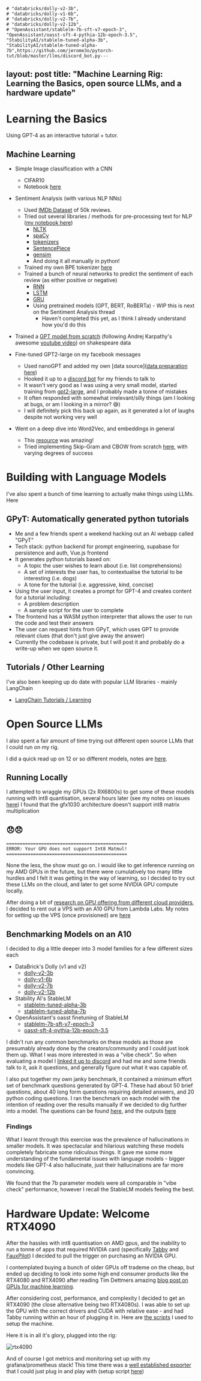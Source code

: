     # "databricks/dolly-v2-3b",
    # "databricks/dolly-v1-6b",
    # "databricks/dolly-v2-7b",
    # "databricks/dolly-v2-12b",
    # "OpenAssistant/stablelm-7b-sft-v7-epoch-3",
    "OpenAssistant/oasst-sft-4-pythia-12b-epoch-3.5",
    "StabilityAI/stablelm-tuned-alpha-3b",
    "StabilityAI/stablelm-tuned-alpha-7b",https://github.com/jerome3o/pytorch-tut/blob/master/llms/discord_bot.py---
layout: post
title: "Machine Learning Rig: Learning the Basics, open source LLMs, and a hardware update"
---

# Learning the Basics

Using GPT-4 as an interactive tutorial + tutor.

## Machine Learning

* Simple Image classification with a CNN
    * CIFAR10
    * Notebook [here](https://github.com/jerome3o/pytorch-tut/blob/master/tut/image_recognition/conv_net.ipynb)
* Sentiment Analysis (with various NLP NNs)
    * Used [IMDb Dataset](https://www.kaggle.com/datasets/lakshmi25npathi/imdb-dataset-of-50k-movie-reviews) of 50k reviews.
    * Tried out several libraries / methods for pre-processing text for NLP ([my notebook here](https://github.com/jerome3o/pytorch-tut/blob/master/tut/sentiment_analysis/1_1_pre_processing_learning.ipynb))
        * [NLTK](https://www.nltk.org/)
        * [spaCy](https://spacy.io/)
        * [tokenizers](https://huggingface.co/docs/tokenizers/index)
        * [SentencePiece](https://github.com/google/sentencepiece)
        * [gensim](https://radimrehurek.com/gensim/)
        * And doing it all manually in python!
    * Trained my own BPE tokenizer [here](https://github.com/jerome3o/pytorch-tut/blob/master/tut/sentiment_analysis/1_2_tokenizer.ipynb)
    * Trained a bunch of neural networks to predict the sentiment of each review (as either positive or negative)
        * [RNN](https://github.com/jerome3o/pytorch-tut/blob/master/tut/sentiment_analysis/2_1_rnn.ipynb)
        * [LSTM](https://github.com/jerome3o/pytorch-tut/blob/master/tut/sentiment_analysis/2_2_lstm.ipynb)
        * [GRU](https://github.com/jerome3o/pytorch-tut/blob/master/tut/sentiment_analysis/2_3_gru.ipynb)
        * Using pretrained models (GPT, BERT, RoBERTa) - WIP this is next on the Sentiment Analysis thread
            * Haven't completed this yet, as I think I already understand how you'd do this

* Trained a [GPT model from scratch](https://github.com/jerome3o/gpt_from_scratch/blob/master/tutorial/main.py) (following Andrej Karpathy's awesome [youtube video](https://www.youtube.com/watch?v=kCc8FmEb1nY)) on shakespeare data
* Fine-tuned GPT2-large on my facebook messages
    * Used nanoGPT and added my own [data source]([data preparation here](https://github.com/jerome3o/nanoGPT/blob/master/data/facebook/prepare.py))
    * Hooked it up to a [discord bot](https://github.com/jerome3o/nanoGPT/blob/ded1dbb8968057f68c19f3c11aae3ed4c4ca7d3a/sample.py#L129) for my friends to talk to
    * It wasn't very good as I was using a very small model, started training from [gpt2-large](https://huggingface.co/gpt2-large), and I probably made a tonne of mistakes
    * It often responded with somewhat irrelevant/silly things (am I looking at bugs, or am I looking in a mirror? 😅)
    * I will definitely pick this back up again, as it generated a lot of laughs despite not working very well
* Went on a deep dive into Word2Vec, and embeddings in general
    * This [resource](https://lena-voita.github.io/nlp_course/word_embeddings.html) was amazing!
    * Tried implementing Skip-Gram and CBOW from scratch [here](https://github.com/jerome3o/pytorch-tut/blob/master/tut/word2vec.ipynb), with varying degrees of success

# Building with Language Models

I've also spent a bunch of time learning to actually make things using LLMs. Here

## GPyT: Automatically generated python tutorials

* Me and a few friends spent a weekend hacking out an AI webapp called "GPyT"
* Tech stack: python backend for prompt engineering, supabase for persistence and auth, Vue.js frontend
* It generates python tutorials based on:
    * A topic the user wishes to learn about (i.e. list comprehensions)
    * A set of interests the user has, to contextualise the tutorial to be interesting (i.e. dogs)
    * A tone for the tutorial (i.e. aggressive, kind, concise)
* Using the user input, it creates a prompt for GPT-4 and creates content for a tutorial including:
    * A problem description
    * A sample script for the user to complete
* The frontend has a WASM python interpreter that allows the user to run the code and test their answers
* The user can request hints from GPyT, which uses GPT to provide relevant clues (that don't just give away the answer)
* Currently the codebase is private, but I will post it and probably do a write-up when we open source it.

## Tutorials / Other Learning

I've also been keeping up do date with popular LLM libraries - mainly LangChain

* [LangChain Tutorials / Learning](https://github.com/jerome3o/langchain-tut)

# Open Source LLMs

I also spent a fair amount of time trying out different open source LLMs that I could run on my rig.

I did a quick read up on 12 or so different models, notes are [here](https://github.com/jerome3o/pytorch-tut/blob/master/llms/README.md).

## Running Locally

I attempted to wraggle my GPUs (2x RX6800s) to get some of these models running with int8 quantisation, several hours later (see my notes on issues [here](https://github.com/jerome3o/pytorch-tut/blob/master/llms/quantization/README.md)) I found that the gfx1030 architecture doesn't support int8 matrix multiplication

## 😞😞

```log
=============================================
ERROR: Your GPU does not support Int8 Matmul!
=============================================
```

None the less, the show must go on. I would like to get inference running on my AMD GPUs in the future, but there were cumulatively too many little hurdles and I felt it was getting in the way of learning, so I decided to try out these LLMs on the cloud, and later to get some NVIDIA GPU compute locally.

After doing a bit of [research on GPU offering from different cloud providers](https://github.com/jerome3o/pytorch-tut/blob/master/cloud_gpus/README.md), I decided to rent out a VPS with an A10 GPU from Lambda Labs. My notes for setting up the VPS (once provisioned) are [here](https://github.com/jerome3o/pytorch-tut/blob/master/cloud_gpus/1_lambda_labs.md)

## Benchmarking Models on an A10

I decided to dig a little deeper into 3 model families for a few different sizes each

* DataBrick's Dolly (v1 and v2)
    * [dolly-v2-3b](https://huggingface.co/databricks/dolly-v2-3b)
    * [dolly-v1-6b](https://huggingface.co/databricks/dolly-v1-6b)
    * [dolly-v2-7b](https://huggingface.co/databricks/dolly-v2-7b)
    * [dolly-v2-12b](https://huggingface.co/databricks/dolly-v2-12b)
* Stability AI's StableLM
    * [stablelm-tuned-alpha-3b](https://huggingface.co/StabilityAI/stablelm-tuned-alpha-3b)
    * [stablelm-tuned-alpha-7b](https://huggingface.co/StabilityAI/stablelm-tuned-alpha-7b)
* OpenAssistant's oasst finetuning of StableLM
    * [stablelm-7b-sft-v7-epoch-3](https://huggingface.co/OpenAssistant/stablelm-7b-sft-v7-epoch-3)
    * [oasst-sft-4-pythia-12b-epoch-3.5](https://huggingface.co/OpenAssistant/oasst-sft-4-pythia-12b-epoch-3.5)

I didn't run any common benchmarks on these models as those are presumably already done by the creators/community and I could just look them up. What I was more interested in was a "vibe check". So when evaluating a model I [linked it up to discord](https://github.com/jerome3o/pytorch-tut/blob/master/llms/discord_bot.py) and had me and some friends talk to it, ask it questions, and generally figure out what it was capable of.

I also put together my own janky benchmark, it contained a minimum effort set of benchmark questions generated by GPT-4. These had about 50 brief questions, about 40 long form questions requiring detailed answers, and 20 python coding questions. I ran the benchmark on each model with the intention of reading over the results manually if we decided to dig further into a model. The questions can be found [here](https://github.com/jerome3o/pytorch-tut/blob/master/llms/testing/benchmark_prompts.py), and the outputs [here](https://github.com/jerome3o/pytorch-tut/blob/master/llms/testing/run_benchmarks.py)

### Findings

What I learnt through this exercise was the prevalence of hallucinations in smaller models. It was spectacular and hilarious watching these models completely fabricate some ridiculous things. It gave me some more understanding of the fundamental issues with language models - bigger models like GPT-4 also hallucinate, just their hallucinations are far more convincing.

We found that the 7b parameter models were all comparable in "vibe check" performance, however I recall the StableLM models feeling the best.

# Hardware Update: Welcome RTX4090

After the hassles with int8 quantisation on AMD gpus, and the inability to run a tonne of apps that required NVIDIA card (specifically [Tabby](https://github.com/TabbyML/tabby) and [FauxPilot](https://github.com/fauxpilot/fauxpilot)) I decided to pull the trigger on purchasing an NVIDIA GPU.

I contemplated buying a bunch of older GPUs off trademe on the cheap, but ended up deciding to look into some high end consumer products like the RTX4080 and RTX4090 after reading Tim Dettmers amazing [blog post on GPUs for machine learning](https://timdettmers.com/2023/01/30/which-gpu-for-deep-learning/).

After considering cost, performance, and complexity I decided to get an RTX4090 (the close alternative being two RTX4080s). I was able to set up the GPU with the correct drivers and CUDA with relative ease - and had Tabby running within an hour of plugging it in. Here are [the scripts](https://github.com/jerome3o/pytorch-tut/blob/master/setup/cuda.sh) I used to setup the machine.

Here it is in all it's glory, plugged into the rig:

![rtx4090](/projects/assets/mlrig_learning/rtx4090.jpg)

And of course I got metrics and monitoring set up with my grafana/prometheus stack! This time there was a [well established exporter](https://github.com/utkuozdemir/nvidia_gpu_exporter/) that I could just plug in and play with (setup script [here](https://github.com/jerome3o/pytorch-tut/blob/master/setup/prom.sh))
